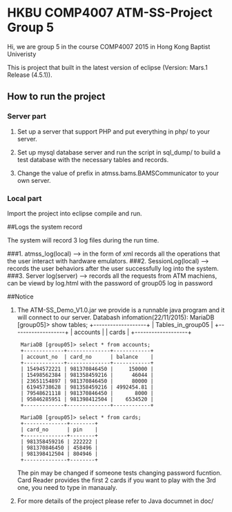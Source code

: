 # HKBU COMP4007 ATM-SS-Project Group 5

Hi, we are group 5 in the course COMP4007 2015 in Hong Kong Baptist Univeristy

This is project that built in the latest version of eclipse (Version: Mars.1 Release (4.5.1)).

## How to run the project
### Server part

1. Set up a server that support PHP and put everything in php/ to your server.

2. Set up mysql database server and run the script in sql_dump/ to build a test database with the necessary tables and records.

3. Change the value of prefix in atmss.bams.BAMSCommunicator to your own server.

### Local part

Import the project into eclipse compile and run.

##Logs the system record

The system will record 3 log files during the run time.

###1. atmss_log(local) --> in the form of xml records all the operations that the user interact with hardware emulators.
###2. SessionLog(local) --> records the user behaviors after the user successfully log into the system.
###3. Server log(server) --> records all the requests from ATM machiens, can be viewd by log.html with the password of group05 log in password

##Notice

1. The ATM-SS_Demo_V1.0.jar we provide is a runnable java program and it will connect to our server.
	Databash infomation(22/11/2015):
		MariaDB [group05]> show tables;
		+-------------------+
		| Tables_in_group05 |
		+-------------------+
		| accounts          |
		| cards             |
		+-------------------+

		MariaDB [group05]> select * from accounts;
		+-------------+--------------+------------+
		| account_no  | card_no      | balance    |
		+-------------+--------------+------------+
		| 15494572221 | 981370846450 |     150000 |
		| 15498562384 | 981358459216 |      46044 |
		| 23651154897 | 981370846450 |      80000 |
		| 61945738628 | 981358459216 | 4992454.81 |
		| 79548621118 | 981370846450 |       8000 |
		| 95846285951 | 981398412504 |    6534520 |
		+-------------+--------------+------------+

		MariaDB [group05]> select * from cards;
		+--------------+--------+
		| card_no      | pin    |
		+--------------+--------+
		| 981358459216 | 222222 |
		| 981370846450 | 458496 |
		| 981398412504 | 804946 |
		+--------------+--------+
	The pin may be changed if someone tests changing password fucntion.
	Card Reader provides the first 2 cards if you want to play with the 3rd one, you need to type in manaualy.
	
2. For more details of the project please refer to Java documnet in doc/